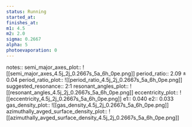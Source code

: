 ```yaml
---
status: Running
started_at:
finishes_at:
m1: 4.5
m2: 2.0
sigma: 0.2667
alpha: 5
photoevaporation: 0
---
```


notes::
semi_major_axes_plot:: ![[semi_major_axes_4.5j_2j_0.2667s_5a_6h_0pe.png]]
period_ratio:: 2.09 ± 0.04
period_ratio_plot:: ![[period_ratio_4.5j_2j_0.2667s_5a_6h_0pe.png]]
suggested_resonance:: 2:1
resonant_angles_plot:: ![[resonant_angles_4.5j_2j_0.2667s_5a_6h_0pe.png]]
eccentricity_plot:: ![[eccentricity_4.5j_2j_0.2667s_5a_6h_0pe.png]]
e1:: 0.040
e2:: 0.033
gas_density_plot:: ![[gas_density_4.5j_2j_0.2667s_5a_6h_0pe.png]]
azimuthally_avged_surface_density_plot:: ![[azimuthally_avged_surface_density_4.5j_2j_0.2667s_5a_6h_0pe.png]]
